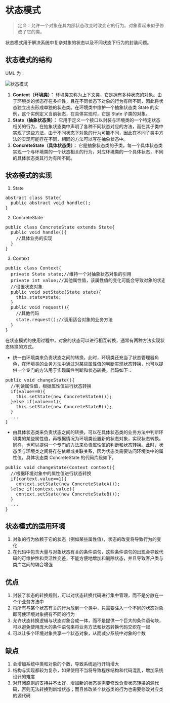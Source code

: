 # 状态模式
>定义：允许一个对象在其内部状态改变时改变它的行为。对象看起来似乎修改了它的类。

状态模式用于解决系统中复杂对象的状态以及不同状态下行为的封装问题。

## 状态模式的结构
UML 为：<br/>

![状态模式](http://oyqb3fc6x.bkt.clouddn.com/%E7%8A%B6%E6%80%81%E6%A8%A1%E5%BC%8F.jpg "状态模式")

1. **Context（环境类）：** 环境类又称为上下文类，它是拥有多种状态的对象。由于环境类的状态存在多样性，且在不同状态下对象的行为有所不同，因此将状态独立出去形成单独的状态类。在环境类中维护一个抽象状态类 State 的实例，这个实例定义当前状态，在具体实现时，它是 State 子类的对象。
2. **State（抽象状态类）：** 它用于定义一个接口以封装与环境类的一个特定状态相关的行为，在抽象状态类中声明了各种不同状态对应的方法，而在其子类中实现了这些方法，由于不同状态下对象的行为可能不同，因此在不同子类中方法的实现可能存在不同，相同的方法可以写在抽象状态中。
3. **ConcreteState（具体状态类）：** 它是抽象状态类的子类，每一个具体状态类实现一个与环境类的一个状态相关的行为，对应环境类的一个具体状态，不同的具体状态类其行为有所不同。

## 状态模式的实现
1. State
<pre>
abstract class State{
  public abstract void handle();
}
</pre>

2. ConcreteState
<pre>
public class ConcreteState extends State{
  public void handle(){
    //具体业务的实现
  }
}
</pre>

3. Context
<pre>
public class Context{
  private State state;//维持一个对抽象状态对象的引用
  private int value;//其他属性值，该属性值的变化可能会导致对象的状态发生变化
  //设置状态对象
  public void setState(State state){
    this.state=state;
  }
  public void request(){
    //其他代码
    state.request();//调用适合对象的业务方法
  }
}
</pre>

在状态模式的使用过程中，对象的状态可以进行相互转换，通常有两种方法实现状态转换的方式。
* 统一由环境类来负责状态之间的转换，此时，环境类还充当了状态管理器角色，在环境类的业务方法中通过对某些属性值的判断实现状态转换，也可以提供一个专门的方法用于实现属性判断和状态转换。代码如下：
<pre>
public void changeState(){
  //判读属性值，根据属性值进行状态转换
  if(value==0){
    this.setState(new ConcreteStateA());
  }else if(value==1){
    this.setState(new ConcreteStateB());
  }
  ...
}
</pre>

* 由具体状态类来负责状态之间的转换，可以在具体状态类的业务方法中判断环境类的某些属性值，再根据情况为环境类设置新的状态对象，实现状态转换。同样，也可以提供一个专门的方法来负责属性值的判断和状态转换。此时，状态类与环境类之间将存在依赖或关联关系，因为状态类需要访问环境类中的属性值，具体状态类 ConcreteState 的代码片段如下。
<pre>
public void changeState(Context context){
  //根据环境对象中的属性值进行状态转换
  if(context.value==1){
    context.setState(new ConcreteStateA());
  }else if(context.value){
    context.setState(new ConcreteStateB());
  }
  ...
}
</pre>

## 状态模式的适用环境
1. 对象的行为依赖于它的状态（例如某些属性值），状态的改变将导致行为的变化
2. 在代码中包含大量与对象状态有关的条件语句，这些条件语句的出现会导致代码的可维护性和灵活性变差，不能方便地增加和删除状态，并且导致客户类与类库之间的耦合增强

## 优点
1. 封装了状态的转换规则，可以对状态转换代码进行集中管理，而不是分散在一个个业务方法中
2. 将所有与某个状态有关的行为放到一个类中，只需要注入一个不同的状态对象即可使环境对象拥有不同的行为
3. 允许状态转换逻辑与状态对象合成一体，而不是提供一个巨大的条件语句块，可以避免使用庞大的条件语句来将业务方法和状态转换代码交织在一起
4. 可以让多个环境对象共享一个状态对象，从而减少系统中对象的个数

## 缺点
1. 会增加系统中类和对象的个数，导致系统运行开销增大
2. 结构与实现都较为复杂，如果使用不当将导致程序结构和代码混乱，增加系统设计的难度
3. 对开闭原则的支持并不太好，增加新的状态类需要修改负责状态转换的源代码，否则无法转换到新增状态；而且修改某个状态类的行为也需要修改对应类的源代码
